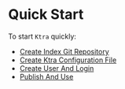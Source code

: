 # Quick Start

To start `Ktra` quickly:
* [Create Index Git Repository](./create_index_git_repository.md)
* [Create Ktra Configuration File](./create_ktra_configuration_file.md)
* [Create User And Login](./create_user_and_login.md)
* [Publish And Use](./publish_and_use.md)